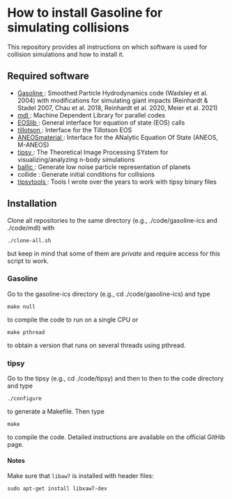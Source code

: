 # How to install Gasoline for simulating collisions

This repository provides all instructions on which software is used for collision simulations and how to install it.

## Required software
- [ Gasoline ]( https://bitbucket.org/creinh/gasoline-ics/src/master/): Smoothed Particle Hydrodynamics code (Wadsley et al. 2004) with modifications for simulating giant impacts (Reinhardt & Stadel 2007, Chau et al. 2018, Reinhardt et al. 2020, Meier et al. 2021)
- [ mdl ]( https://github.com/N-BodyShop/mdl ): Machine Dependent Library for parallel codes
- [ EOSlib ](https://github.com/Halbarath/EOSlib): General interface for equation of state (EOS) calls
- [ tillotson ](https://github.com/chreinhardt/tillotson): Interface for the Tillotson EOS
- [ ANEOSmaterial ](https://github.com/Halbarath/ANEOSmaterial): Interface for the ANalytic Equation Of State (ANEOS, M-ANEOS)
- [ tipsy ](https://github.com/N-BodyShop/tipsy):  The Theoretical Image Processing SYstem for visualizing/analyzing n-body simulations
- [ ballic ](https://github.com/chreinhardt/ballic-array): Generate low noise particle representation of planets
- collide : Generate initial conditions for collisions
- [ tipsytools ](https://bitbucket.org/creinh/tipsytools/src/master/): Tools I wrote over the years to work with tipsy binary files


## Installation
Clone all repositories to the same directory (e.g., ./code/gasoline-ics and ./code/mdl) with
```
./clone-all.sh
```
but keep in mind that some of them are _private_ and require access for this script to work.


### Gasoline
Go to the gasoline-ics directory (e.g., cd ./code/gasoline-ics) and type
```
make null
```
to compile the code to run on a single CPU or
```
make pthread
```
to obtain a version that runs on several threads using pthread.


### tipsy
Go to the tipsy (e.g., cd ./code/tipsy) and then to then to the code directory and type
```
./configure
```
to generate a Makefile. Then type
```
make
```
to compile the code. Detailed instructions are available on the official GitHib page.

#### Notes
Make sure that ```libaw7``` is installed with header files:
```
sudo apt-get install libxaw7-dev
```



